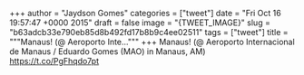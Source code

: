 
+++
author = "Jaydson Gomes"
categories = ["tweet"]
date = "Fri Oct 16 19:57:47 +0000 2015"
draft = false
image = "{TWEET_IMAGE}"
slug = "b63adcb33e790eb85d8b492fd17b8b9c4ee02511"
tags = ["tweet"]
title = """Manaus! (@ Aeroporto Inte..."""
+++
Manaus! (@ Aeroporto Internacional de Manaus / Eduardo Gomes (MAO) in Manaus, AM) https://t.co/PgFhqdo7pt
